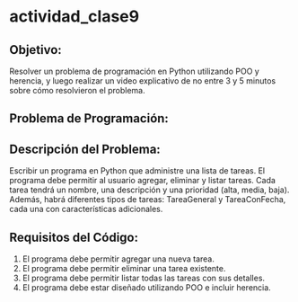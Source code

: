 # actividad_clase9

## Objetivo:
Resolver un problema de programación en Python utilizando POO y herencia, y luego realizar un video explicativo de no entre 3 y 5 minutos sobre cómo resolvieron el problema.

## Problema de Programación:

## Descripción del Problema:
Escribir un programa en Python que administre una lista de tareas. El programa debe permitir al usuario agregar, eliminar y listar tareas. Cada tarea tendrá un nombre, una descripción y una prioridad (alta, media, baja). Además, habrá diferentes tipos de tareas: TareaGeneral y TareaConFecha, cada una con características adicionales.

## Requisitos del Código:

1. El programa debe permitir agregar una nueva tarea.
2. El programa debe permitir eliminar una tarea existente.
3. El programa debe permitir listar todas las tareas con sus detalles.
4. El programa debe estar diseñado utilizando POO e incluir herencia.
